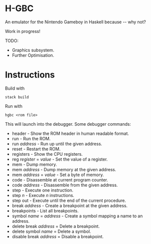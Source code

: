 # H-GBC

An emulator for the Nintendo Gameboy in Haskell because -- why not?

Work in progress!

TODO:
 * Graphics subsystem.
 * Further Optimisation.

# Instructions

Build with

    stack build

Run with 

    hgbc <rom file>

This will launch into the debugger.  Some debugger commands:

 * header - Show the ROM header in human readable format.
 * run - Run the ROM.
 * run _address_ - Run up until the given address.
 * reset - Restart the ROM.
 * registers - Show the CPU registers.
 * reg _register_ = _value_ - Set the value of a register.
 * mem - Dump memory.
 * mem _address_ - Dump memory at the given address.
 * mem _address_ = _value_ - Set a byte of memory.
 * code - Disassemble at current program counter.
 * code _address_ - Disassemble from the given address.
 * step - Execute one instruction.
 * step _n_ - Execute _n_ instructions.
 * step out - Execute until the end of the current procedure.
 * break _address_ - Create a breakpoint at the given address.
 * breakpoints - List all breakpoints.
 * symbol _name_ = _address_ - Create a symbol mapping a name to an address.
 * delete break _address_ = Delete a breakpoint.
 * delete symbol _name_ = Delete a symbol.
 * disable break _address_ = Disable a breakpoint.

